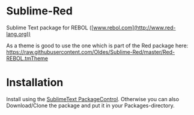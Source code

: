 Sublime-Red
===========

Sublime Text package for REBOL ([www.rebol.com](http://www.red-lang.org))

As a theme is good to use the one which is part of the Red package here:
https://raw.githubusercontent.com/Oldes/Sublime-Red/master/Red-REBOL.tmTheme

# Installation

Install using the [SublimeText PackageControl](https://sublime.wbond.net). Otherwise you can also Download/Clone the package and put it in your Packages-directory.
